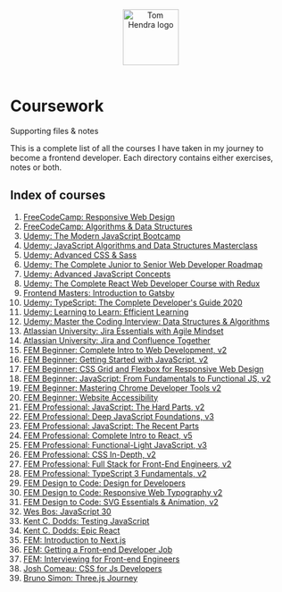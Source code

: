 &nbsp;
<div align=center>
  <img alt="Tom Hendra logo" src="https://res.cloudinary.com/tomhendra/image/upload/v1567091669/tomhendra-logo/tomhendra-logo-round-1024.png" width="100" />
</div>
&nbsp;

<h1>Coursework</h1>
<p>Supporting files & notes</p>

This is a complete list of all the courses I have taken in my journey to become a frontend developer. Each directory contains either exercises, notes or both.

## Index of courses

1.  [FreeCodeCamp: Responsive Web Design](01-responsive-web-design)
2.  [FreeCodeCamp: Algorithms & Data Structures](02-algorithms-and-data-structures)
3.  [Udemy: The Modern JavaScript Bootcamp](03-modern-javascript-bootcamp)
4.  [Udemy: JavaScript Algorithms and Data Structures Masterclass](04-algorithms-and-data-structures)
5.  [Udemy: Advanced CSS & Sass](05-advanced-css-and-sass)
6.  [Udemy: The Complete Junior to Senior Web Developer Roadmap](06-complete-junior-to-senior-web-developer)
7.  [Udemy: Advanced JavaScript Concepts](07-advanced-javascript-concepts)
8.  [Udemy: The Complete React Web Developer Course with Redux](08-complete-react-web-developer)
9.  [Frontend Masters: Introduction to Gatsby](09-gatsby-intro)
10. [Udemy: TypeScript: The Complete Developer's Guide 2020](10-typescript-complete-developers-guide)
11. [Udemy: Learning to Learn: Efficient Learning](11-learning-to-learn)
12. [Udemy: Master the Coding Interview: Data Structures & Algorithms](12-master-the-coding-interview)
13. [Atlassian University: Jira Essentials with Agile Mindset](13-jira-essentials-with-agile-mindset)
14. [Atlassian University: Jira and Confluence Together](14-jira-and-confluence-together)
15. [FEM Beginner: Complete Intro to Web Development, v2](15-complete-intro-to-web-development-v2)
16. [FEM Beginner: Getting Started with JavaScript, v2](16-getting-started-with-javascript-v2)
17. [FEM Beginner: CSS Grid and Flexbox for Responsive Web Design](17-css-grid-and-flexbox-for-responsive-web-design)
18. [FEM Beginner: JavaScript: From Fundamentals to Functional JS, v2](18-javascript-from-fundamentals-to-functional-js-v2)
19. [FEM Beginner: Mastering Chrome Developer Tools v2](19-mastering-chrome-developer-tools-v2)
20. [FEM Beginner: Website Accessibility](20-website-accessibility)
21. [FEM Professional: JavaScript: The Hard Parts, v2](21-javascript-the-hard-parts-v2)
22. [FEM Professional: Deep JavaScript Foundations, v3](22-deep-javascript-foundations-v3)
23. [FEM Professional: JavaScript: The Recent Parts](23-javascript-the-recent-parts)
24. [FEM Professional: Complete Intro to React, v5](24-complete-intro-to-react-v5)
25. [FEM Professional: Functional-Light JavaScript, v3](25-functional-light-javascript-v3)
26. [FEM Professional: CSS In-Depth, v2](26-css-in-depth-v2)
27. [FEM Professional: Full Stack for Front-End Engineers, v2](27-full-stack-for-front-end-engineers-v2)
28. [FEM Professional: TypeScript 3 Fundamentals, v2](28-typescript-3-fundamentals-v2)
29. [FEM Design to Code: Design for Developers](29-design-for-developers)
30. [FEM Design to Code: Responsive Web Typography v2](30-design-for-developers)
31. [FEM Design to Code: SVG Essentials & Animation, v2](31-svg-essentials-and-animation-v2)
32. [Wes Bos: JavaScript 30](32-javascript30)
33. [Kent C. Dodds: Testing JavaScript](33-testing-javascript)
34. [Kent C. Dodds: Epic React](34-epic-react)
35. [FEM: Introduction to Next.js](35-introduction-to-nextjs)
36. [FEM: Getting a Front-end Developer Job](36-getting-a-frontend-developer-job)
37. [FEM: Interviewing for Front-end Engineers](37-interviewing-for-front-end-engineers)
38. [Josh Comeau: CSS for Js Developers](38-css-for-js-developers)
39. [Bruno Simon: Three.js Journey](39-three-js-journey)
